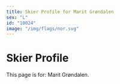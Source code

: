 ```yaml
---
title: Skier Profile for Marit Grøndalen
sex: "L"
id: "10024"
image: "/img/flags/nor.svg" 
---
```


# Skier Profile

This page is for: Marit Grøndalen.
    